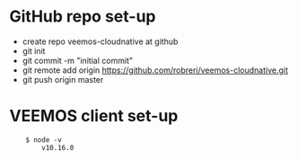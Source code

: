 # GitHub repo set-up
* create repo veemos-cloudnative at github
* git init
* git commit -m "initial commit"
* git remote add origin https://github.com/robreri/veemos-cloudnative.git
* git push origin master

# VEEMOS client set-up

```
	$ node -v
		v10.16.0
```
